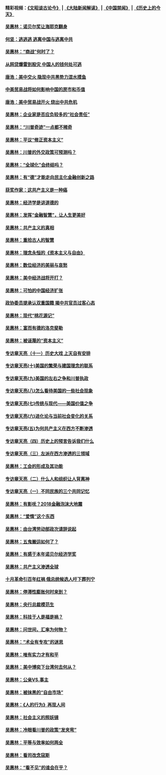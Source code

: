 #### 精彩视频：[《文昭谈古论今》](https://github.com/gfw-breaker/wenzhao/blob/master/README.md?t=12261231) | [《大陆新闻解读》](https://github.com/gfw-breaker/ntdtv-comedy/blob/master/README.md?t=12261231) | [《中国禁闻》](https://github.com/gfw-breaker/ntdtv-news/blob/master/README.md?t=12261231) | [《历史上的今天》](https://github.com/gfw-breaker/today-in-history/blob/master/README.md?t=12261231) 

#### [吴惠林：诺贝尔奖让海耶克翻身](../pages/nsc423/n10890049.md?t=12261231) 

#### [何坚：逃逃逃 逃离中国与逃离中共](../pages/nsc423/n10592891.md?t=12261231) 

#### [吴惠林：“商战”何时了？](../pages/nsc423/n10573558.md?t=12261231) 

#### [从网贷爆雷到股灾 中国人的钱何处可逃](../pages/nsc423/n10572800.md?t=12261231) 

#### [唐浩：美中交火 隐现中共黑势力混水摸鱼](../pages/nsc423/n10544040.md?t=12261231) 

#### [中美贸易战将如何影响中国的房市和币值](../pages/nsc423/n10543697.md?t=12261231) 

#### [唐浩：美中贸易战开火 烧出中共危机](../pages/nsc423/n10540126.md?t=12261231) 

#### [吴惠林：企业家是否应负较多的“社会责任”](../pages/nsc423/n10535022.md?t=12261231) 

#### [吴惠林：“川普奇迹”一点都不稀奇](../pages/nsc423/n10512808.md?t=12261231) 

#### [吴惠林：平议“修正资本主义”](../pages/nsc423/n10495724.md?t=12261231) 

#### [吴惠林：川普的外交政策可预测吗？](../pages/nsc423/n10462387.md?t=12261231) 

#### [吴惠林：“全球化”会终结吗？](../pages/nsc423/n10452838.md?t=12261231) 

#### [吴惠林：有“德”才能走向民主化金融创新之路](../pages/nsc423/n10432292.md?t=12261231) 

#### [获奖作家：这共产主义是一种癌](../pages/nsc423/n10431541.md?t=12261231) 

#### [吴惠林：经济学是讲道德的](../pages/nsc423/n10398014.md?t=12261231) 

#### [吴惠林：发挥“金融智慧”，让人生更美好](../pages/nsc423/n10375019.md?t=12261231) 

#### [吴惠林：共产主义的真相](../pages/nsc423/n10351394.md?t=12261231) 

#### [吴惠林：重拾古人的智慧](../pages/nsc423/n10337691.md?t=12261231) 

#### [吴惠林：理念永恒的《资本主义与自由》](../pages/nsc423/n10316274.md?t=12261231) 

#### [吴惠林：数位经济的美丽与哀愁](../pages/nsc423/n10292946.md?t=12261231) 

#### [吴惠林：美中经济战将开打？](../pages/nsc423/n10258825.md?t=12261231) 

#### [吴惠林：可怕的中国经济扩张](../pages/nsc423/n10219147.md?t=12261231) 

#### [政协委员提承认双重国籍 揭中共官员过客心态](../pages/nsc423/n10208809.md?t=12261231) 

#### [吴惠林：现代“桃花源记”](../pages/nsc423/n10185234.md?t=12261231) 

#### [吴惠林：富而有德的洛克斐勒](../pages/nsc423/n10142264.md?t=12261231) 

#### [吴惠林：被诬蔑的“资本主义”](../pages/nsc423/n10124816.md?t=12261231) 

#### [专访章天亮（十一）历史大戏 上天自有安排](../pages/nsc423/n10094905.md?t=12261231) 

#### [专访章天亮(十)美国的繁荣与建国理念的联系](../pages/nsc423/n10094899.md?t=12261231) 

#### [专访章天亮(九)美国的左右之争和川普执政](../pages/nsc423/n10094889.md?t=12261231) 

#### [专访章天亮(八)怎么看待美国的一些社会现象](../pages/nsc423/n10094857.md?t=12261231) 

#### [专访章天亮(七)传统与现代——美国价值之争](../pages/nsc423/n10093140.md?t=12261231) 

#### [专访章天亮(六)进化论与当前社会变化的关系](../pages/nsc423/n10092036.md?t=12261231) 

#### [专访章天亮(五)为何共产主义在西方不断渗透](../pages/nsc423/n10083620.md?t=12261231) 

#### [专访章天亮（四）历史上的预言告诉我们什么](../pages/nsc423/n10083606.md?t=12261231) 

#### [专访章天亮（三）左派在西方渗透的三领域](../pages/nsc423/n10081115.md?t=12261231) 

#### [吴惠林：工会的形成及其功能](../pages/nsc423/n10080633.md?t=12261231) 

#### [专访章天亮（二）什么人和组织让人背离神](../pages/nsc423/n10076637.md?t=12261231) 

#### [专访章天亮（一）不同民族的三个共同记忆](../pages/nsc423/n10074188.md?t=12261231) 

#### [吴惠林：有影呒？2018金融泡沫大地震](../pages/nsc423/n10040534.md?t=12261231) 

#### [吴惠林：“爱情”这个东西](../pages/nsc423/n10019423.md?t=12261231) 

#### [吴惠林：由台湾劳动部政次请辞说起](../pages/nsc423/n9979679.md?t=12261231) 

#### [吴惠林：五鬼搬运如何了？](../pages/nsc423/n9925338.md?t=12261231) 

#### [吴惠林：有感于本年诺贝尔经济学奖](../pages/nsc423/n9871883.md?t=12261231) 

#### [吴惠林：共产主义渗透全球](../pages/nsc423/n9812748.md?t=12261231) 

#### [十月革命引百年红祸 俄总统候选人吁下葬列宁](../pages/nsc423/n9810182.md?t=12261231) 

#### [吴惠林：停滞性膨胀何时来到？](../pages/nsc423/n9764136.md?t=12261231) 

#### [吴惠林：央行总裁模范生](../pages/nsc423/n9728134.md?t=12261231) 

#### [吴惠林：科技于人是福是祸？](../pages/nsc423/n9672982.md?t=12261231) 

#### [吴惠林：问世间，汇率为何物？](../pages/nsc423/n9621788.md?t=12261231) 

#### [吴惠林：“术业有专攻”的迷思](../pages/nsc423/n9580363.md?t=12261231) 

#### [吴惠林：唯有实力才有和平](../pages/nsc423/n9529599.md?t=12261231) 

#### [吴惠林：美中博奕下台湾何去何从？](../pages/nsc423/n9483598.md?t=12261231) 

#### [吴惠林：公亲VS.事主](../pages/nsc423/n9425637.md?t=12261231) 

#### [吴惠林：被抹黑的“自由市场”](../pages/nsc423/n9351545.md?t=12261231) 

#### [吴惠林：《人的行为》再现人间](../pages/nsc423/n9296339.md?t=12261231) 

#### [吴惠林：社会主义的照妖镜](../pages/nsc423/n9243460.md?t=12261231) 

#### [吴惠林：冷眼看川普的政策“发夹弯”](../pages/nsc423/n9120684.md?t=12261231) 

#### [吴惠林：平等与效率如何两全](../pages/nsc423/n9075430.md?t=12261231) 

#### [吴惠林：看司改念寇斯](../pages/nsc423/n9024915.md?t=12261231) 

#### [吴惠林：“看不见”的谁会在乎？](../pages/nsc423/n8977488.md?t=12261231) 

